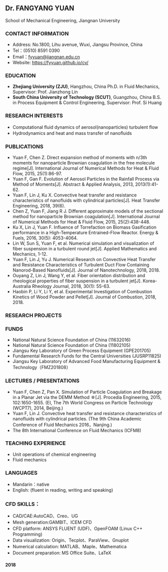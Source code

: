 ## Dr. FANGYANG YUAN
School of Mechanical Engineering, Jiangnan University
    
### CONTACT INFORMATION
- Address: No.1800, Lihu avenue, Wuxi, Jiangsu Province, China
- Tel：(0510) 8591 0390
- Email：fyyuan@jiangnan.edu.cn
- Website: https://fyyuan.github.io/cv/

### EDUCATION
- **Zhejiang University (ZJU)**, Hangzhou, China
Ph.D. in Fluid Mechanics, Supervisor: Prof. Jianzhong Lin
- **South China University of Technology (SCUT)**, Guangzhou, China
B.S. in Process Equipment & Control Engineering, Supervisor: Prof. Si Huang

### RESEARCH INTERESTS
- Computational ﬂuid dynamics of aerosol(nanoparticles) turbulent ﬂow
- Hydrodynamics and heat and mass transfer of nanoﬂuids

### PUBLICATIONS
- Yuan F, Chen Z. Direct expansion method of moments with n/3th moments for nanoparticle Brownian coagulation in the free molecule regime[J]. International Journal of Numerical Methods for Heat & Fluid Flow, 2015, 25(1):86-97.
- Yuan F, Gan F. Evolution of Aerosol Particles in the Rainfall Process via Method of Moments[J]. Abstract & Applied Analysis, 2013, 2013(1):41-62. 
- Yuan F, Lin J, Ku X. Convective heat transfer and resistance characteristics of nanofluids with cylindrical particles[J]. Heat Transfer Engineering, 2018, 39(6).
- Chen Z, Yuan F, Jiang R J. Different approximate models of the sectional method for nanoparticle Brownian coagulation[J]. International Journal of Numerical Methods for Heat & Fluid Flow, 2015, 25(2):438-448. 
- Ku X, Lin J, Yuan F. Influence of Torrefaction on Biomass Gasification performance in a High-Temperature Entrained-Flow Reactor. Energy & Fuels, 2016, 30(5): 4053-4064. 
- Lin W, Sun S, Yuan F, et al. Numerical simulation and visualization of fiber suspension in a turbulent round jet[J]. Applied Mathematics and Mechanics, 1-12.
- Yuan F, Lin J, Yu J. Numerical Research on Convective Heat Transfer and Resistance Characteristics of Turbulent Duct Flow Containing Nanorod-Based Nanofluids[J]. Journal of Nanotechnology, 2018, 2018.
- Ouyang Z, Lin J, Wang Y, et al. Fiber orientation distribution and rheological properties of fiber suspension in a turbulent jet[J]. Korea-Australia Rheology Journal, 2018, 30(1): 55-63.
- Haobin P, Li Y, Li Y, et al. Experimental Investigation of Combustion Kinetics of Wood Powder and Pellet[J]. Journal of Combustion, 2018, 2018.

### RESEARCH PROJECTS

### FUNDS

- National Natural Science Foundation of China (11632016)
- National Natural Science Foundation of China (11802105)
- Jiangsu Key Laboratory of Green Process Equipment (GPE201705)
- Fundamental Research Funds for the Central Universities (JUSRP11825)
- Jiangsu Key Laboratory of Advanced Food Manufacturing Equipment & Technology（FMZ201808）

### LECTURES / PRESENTATIONS
- Yuan F, Chen Z, Pan X. Simulation of Particle Coagulation and Breakage in a Planar Jet via the DEMM Method ☆[J]. Procedia Engineering, 2015, 102:1650-1655. (EI, The 7th World Congress on Particle Technology (WCPT7), 2014, Beijing.)
- Yuan F, Lin J. Convective heat transfer and resistance characteristics of nanofluids with cylindrical particles. (The 9th China Academic Conference of Fluid Mechanics 2016，Nanjing.)
- The 8th International Conference on Fluid Mechanics (ICFM8)

### TEACHING EXPERIENCE
- Unit operations of chemical engineering
- Fluid mechanics

### LANGUAGES

- Mandarin：native 
- English: (fluent in reading, writing and speaking) 

### CFD SKILLS：
- CAD/CAE:AutoCAD、Creo、UG
- Mesh generation:GAMBIT、ICEM CFD
- CFD platform: ANSYS FLUENT (UDF)、OpenFOAM (Linux C++ Programming)
- Data visualization: Origin、Tecplot、ParaView、Gnuplot 
- Numerical calculation: MATLAB、Maple、Mathematica
- Document preparation: MS Office Suite、LaTeX

#### 2018

